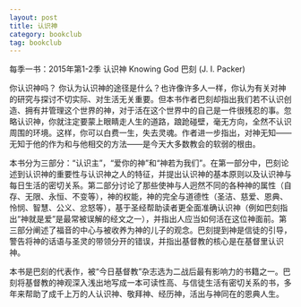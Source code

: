 ```yaml
---
layout: post
title: 认识神 
category: bookclub
tag: bookclub
---
```


每季一书：2015年第1-2季
认识神
Knowing God
巴刻 (J. I. Packer)

你认识神吗？ 你认为认识神的途径是什么？也许像许多人一样，你认为有关对神的研究与探讨不切实际、对生活无关重要。但本书作者巴刻却指出我们若不认识创造、拥有并管理这个世界的神，对于活在这个世界中的自己是一件很残忍的事。忽略认识神，你就注定要蒙上眼睛走人生的道路，踉跄碰壁，毫无方向，全然不认识周围的环境。这样，你可以白费一生，失去灵魂。作者进一步指出，对神无知——无知于他的作为和与他相交的方法——是今天大多数教会的软弱的根由。

本书分为三部分：“认识主”，“爱你的神”和“神若为我们”。在第一部分中，巴刻论述到认识神的重要性与认识神之人的特征，并提出认识神的基本原则以及认识神与每日生活的密切关系。第二部分讨论了那些使神与人迥然不同的各种神的属性（自存、无限、永恒、不变等），神的权能，神的完全与道德性（圣洁、慈爱、恩典、怜悯、智慧、公义、忿怒等），基于圣经帮助读者更全面准确认识神（例如巴刻指出“神就是爱”是最常被误解的经文之一），并指出人应当如何活在这位神面前。第三部分阐述了福音的中心与被收养为神的儿子的观念。巴刻提到神是信徒的引导，警告将神的话语与圣灵的带领分开的错误，并指出基督教的核心是在基督里认识神。

本书是巴刻的代表作，被“今日基督教”杂志选为二战后最有影响力的书籍之一。巴刻将基督教的神观深入浅出地写成一本可读性高、与信徒生活有密切关系的书，多年来帮助了成千上万的人认识神、敬拜神、经历神，活出与神同在的恩典人生。
